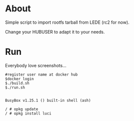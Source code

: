 About
=====

Simple script to import rootfs tarball from LEDE (rc2 for now).

Change your HUBUSER to adapt it to your needs.

Run
===

Everybody love screenshots...

```
#register user name at docker hub
$docker login
$./build.sh
$./run.sh 


BusyBox v1.25.1 () built-in shell (ash)

/ # opkg update
/ # opkg install luci
```
